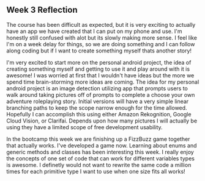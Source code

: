 ## Week 3 Reflection

The course has been difficult as expected, but it is very exciting to actually have an app we have created that I can put on my phone and use. 
I'm honestly still confused with alot but its slowly making more sense. I feel like I'm on a week delay for things, so we are doing something 
and I can follow along coding but if I want to create something myself thats another story!

I'm very excited to start more on the personal android project, the idea of creating something myself and getting to use it and play around
with it is awesome! I was worried at first that I wouldn't have ideas but the more we spend time brain-storming more ideas are coming. 
The idea for my personal android project is an image detection utilizing app that prompts users to walk around taking pictures off of 
prompts to complete a choose your own adventure roleplaying story. Initial versions will have a very simple linear branching paths to 
keep the scope narrow enough for the time allowed. Hopefully I can accomplish this using either Amazon Rekognition, Google Cloud Vision, or 
Clarifai. Depends upon how many pictures I will actually be using they have a limited scope of free development usability.

In the bootcamp this week we are finishing up a FizzBuzz game together that actually works. I've developed a game now. Learning about enums and generic methods and classes has been interesting this week. I really enjoy the concepts of one set of code that can work for different variables types is awesome. I definetly would not want to rewrite the same code a million times for each primitive type I want to use when one size fits all works!
